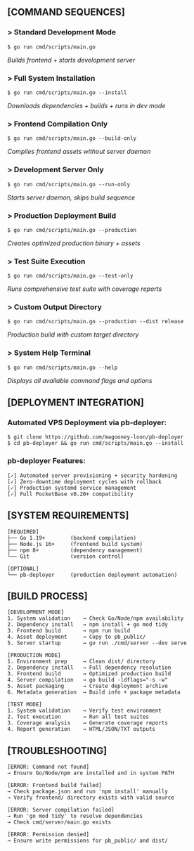 ## [COMMAND SEQUENCES]

### > Standard Development Mode
```
$ go run cmd/scripts/main.go
```
*Builds frontend + starts development server*

### > Full System Installation
```
$ go run cmd/scripts/main.go --install
```
*Downloads dependencies + builds + runs in dev mode*

### > Frontend Compilation Only
```
$ go run cmd/scripts/main.go --build-only
```
*Compiles frontend assets without server daemon*

### > Development Server Only
```
$ go run cmd/scripts/main.go --run-only
```
*Starts server daemon, skips build sequence*

### > Production Deployment Build
```
$ go run cmd/scripts/main.go --production
```
*Creates optimized production binary + assets*

### > Test Suite Execution
```
$ go run cmd/scripts/main.go --test-only
```
*Runs comprehensive test suite with coverage reports*

### > Custom Output Directory
```
$ go run cmd/scripts/main.go --production --dist release
```
*Production build with custom target directory*

### > System Help Terminal
```
$ go run cmd/scripts/main.go --help
```
*Displays all available command flags and options*

## [DEPLOYMENT INTEGRATION]

### Automated VPS Deployment via pb-deployer:
```
$ git clone https://github.com/magooney-loon/pb-deployer
$ cd pb-deployer && go run cmd/scripts/main.go --install
```

### pb-deployer Features:
    [✓] Automated server provisioning + security hardening
    [✓] Zero-downtime deployment cycles with rollback
    [✓] Production systemd service management
    [✓] Full PocketBase v0.20+ compatibility

## [SYSTEM REQUIREMENTS]

    [REQUIRED]
    ├── Go 1.19+        (backend compilation)
    ├── Node.js 16+     (frontend build system)
    ├── npm 8+          (dependency management)
    └── Git             (version control)

    [OPTIONAL]
    └── pb-deployer     (production deployment automation)

## [BUILD PROCESS]

    [DEVELOPMENT MODE]
    1. System validation    → Check Go/Node/npm availability
    2. Dependency install   → npm install + go mod tidy
    3. Frontend build       → npm run build
    4. Asset deployment     → Copy to pb_public/
    5. Server startup       → go run ./cmd/server --dev serve

    [PRODUCTION MODE]
    1. Environment prep     → Clean dist/ directory
    2. Dependency install   → Full dependency resolution
    3. Frontend build       → Optimized production build
    4. Server compilation   → go build -ldflags="-s -w"
    5. Asset packaging      → Create deployment archive
    6. Metadata generation  → Build info + package metadata

    [TEST MODE]
    1. System validation    → Verify test environment
    2. Test execution       → Run all test suites
    3. Coverage analysis    → Generate coverage reports
    4. Report generation    → HTML/JSON/TXT outputs

## [TROUBLESHOOTING]

    [ERROR: Command not found]
    → Ensure Go/Node/npm are installed and in system PATH

    [ERROR: Frontend build failed]
    → Check package.json and run 'npm install' manually
    → Verify frontend/ directory exists with valid source

    [ERROR: Server compilation failed]
    → Run 'go mod tidy' to resolve dependencies
    → Check cmd/server/main.go exists

    [ERROR: Permission denied]
    → Ensure write permissions for pb_public/ and dist/
